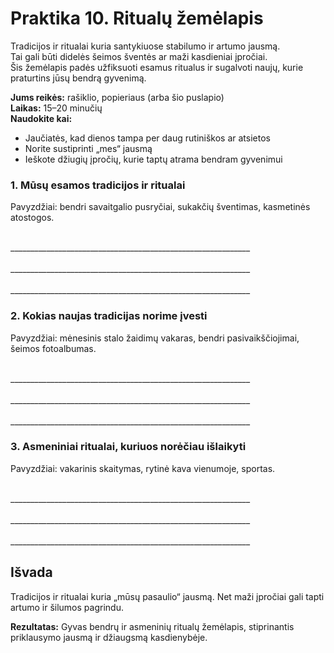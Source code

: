 # Praktika 10. Ritualų žemėlapis

Tradicijos ir ritualai kuria santykiuose stabilumo ir artumo jausmą.<br/>
Tai gali būti didelės šeimos šventės ar maži kasdieniai įpročiai.<br/>
Šis žemėlapis padės užfiksuoti esamus ritualus ir sugalvoti naujų, kurie praturtins jūsų bendrą gyvenimą.

**Jums reikės:** rašiklio, popieriaus (arba šio puslapio)<br/>
**Laikas:** 15–20 minučių<br/>
**Naudokite kai:**

- Jaučiatės, kad dienos tampa per daug rutiniškos ar atsietos
- Norite sustiprinti „mes“ jausmą
- Ieškote džiugių įpročių, kurie taptų atrama bendram gyvenimui

### 1. Mūsų esamos tradicijos ir ritualai

Pavyzdžiai: bendri savaitgalio pusryčiai, sukakčių šventimas, kasmetinės atostogos.

<br/>
____________________________________________________________
<br/><br/>
____________________________________________________________
<br/><br/>
____________________________________________________________

### 2. Kokias naujas tradicijas norime įvesti

Pavyzdžiai: mėnesinis stalo žaidimų vakaras, bendri pasivaikščiojimai, šeimos fotoalbumas.

<br/>
____________________________________________________________
<br/><br/>
____________________________________________________________
<br/><br/>
____________________________________________________________

### 3. Asmeniniai ritualai, kuriuos norėčiau išlaikyti

Pavyzdžiai: vakarinis skaitymas, rytinė kava vienumoje, sportas.

<br/>
____________________________________________________________
<br/><br/>
____________________________________________________________
<br/><br/>
____________________________________________________________

## Išvada

Tradicijos ir ritualai kuria „mūsų pasaulio“ jausmą.
Net maži įpročiai gali tapti artumo ir šilumos pagrindu.

**Rezultatas:** Gyvas bendrų ir asmeninių ritualų žemėlapis, stiprinantis priklausymo jausmą ir džiaugsmą kasdienybėje.
